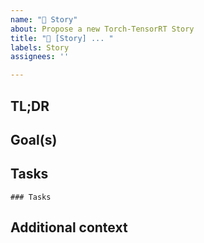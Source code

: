 ```yaml
---
name: "📖 Story"
about: Propose a new Torch-TensorRT Story
title: "📖 [Story] ... "
labels: Story
assignees: ''

---
```


## TL;DR
<!-- Summarize key objectives of the story being proposed -->

## Goal(s)
<!-- What are we trying to achieve here, what features + objectives does this story include? -->


## Tasks
```[tasklist]
### Tasks
```

## Additional context
<!-- Add any other context about the story -->

